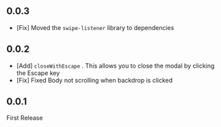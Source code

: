 
## 0.0.3
* [Fix] Moved the `swipe-listener` library to dependencies
## 0.0.2

* [Add] `closeWithEscape` . This allows you to close the modal by clicking the Escape key
*  [Fix] Fixed Body not scrolling when backdrop is clicked
## 0.0.1

First Release
